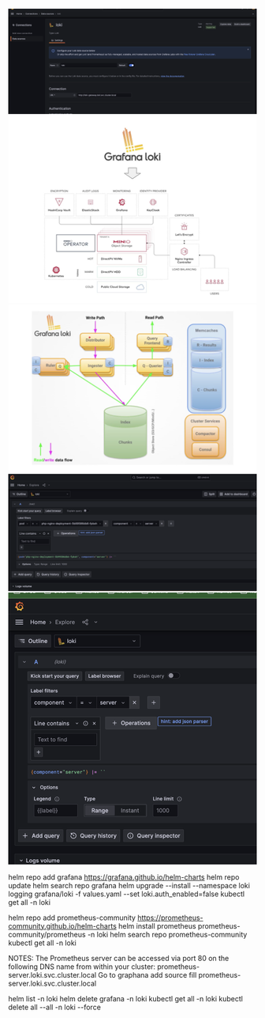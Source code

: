![Alt text](image.png)
![Alt text](image-1.png)
![Alt text](image-2.png)
![Alt text](image-3.png)
![Alt text](image-4.png)

helm repo add grafana https://grafana.github.io/helm-charts
helm repo update
helm search repo grafana
helm upgrade --install --namespace loki logging grafana/loki -f values.yaml --set loki.auth_enabled=false
kubectl get all -n loki

helm repo add prometheus-community https://prometheus-community.github.io/helm-charts
helm install prometheus prometheus-community/prometheus -n loki
helm search repo prometheus-community
kubectl get all -n loki

NOTES:
The Prometheus server can be accessed via port 80 on the following DNS name from within your cluster:
prometheus-server.loki.svc.cluster.local
Go to graphana add source fill prometheus-server.loki.svc.cluster.local

helm list -n loki
helm delete grafana -n loki
kubectl get all -n loki
kubectl delete all --all -n loki --force
